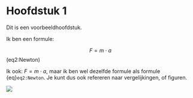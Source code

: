 # Hoofdstuk 1

Dit is een voorbeeldhoofdstuk.

Ik ben een formule:

$$F = m \cdot a$$(eq2:Newton)

Ik ook: $F = m \cdot a$, maar ik ben wel dezelfde formule als formule {eq}`eq2:Newton`. Je kunt dus ook refereren naar vergelijkingen, of figuren.

![](https://polslab.tnw.tudelft.nl/figures/coverbook.jpg)

